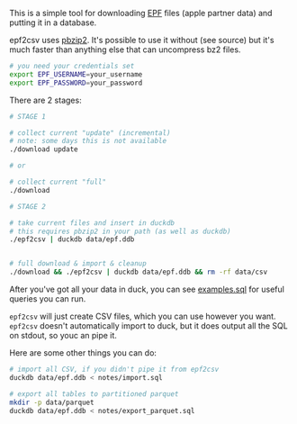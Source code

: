 This is a simple tool for downloading [EPF](https://performance-partners.apple.com/epf) files (apple partner data) and putting it in a database.

epf2csv uses [pbzip2](https://github.com/ruanhuabin/pbzip2). It's possible to use it without (see source) but it's much faster than anything else that can uncompress bz2 files.

```bash
# you need your credentials set
export EPF_USERNAME=your_username
export EPF_PASSWORD=your_password
```

There are 2 stages:

```bash
# STAGE 1

# collect current "update" (incremental)
# note: some days this is not available
./download update

# or

# collect current "full"
./download

# STAGE 2

# take current files and insert in duckdb
# this requires pbzip2 in your path (as well as duckdb)
./epf2csv | duckdb data/epf.ddb


# full download & import & cleanup
./download && ./epf2csv | duckdb data/epf.ddb && rm -rf data/csv
```

After you've got all your data in duck, you can see [examples.sql](notes/examples.sql) for useful queries you can run.

`epf2csv` will just create CSV files, which you can use however you want. `epf2csv` doesn't automatically import to duck, but it does output all the SQL on stdout, so youc an pipe it.

Here are some other things you can do:

```bash
# import all CSV, if you didn't pipe it from epf2csv
duckdb data/epf.ddb < notes/import.sql

# export all tables to partitioned parquet
mkdir -p data/parquet
duckdb data/epf.ddb < notes/export_parquet.sql
```
